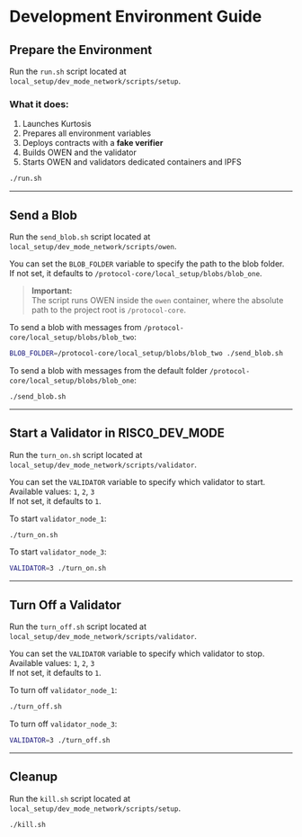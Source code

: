 # Development Environment Guide

## Prepare the Environment

Run the `run.sh` script located at `local_setup/dev_mode_network/scripts/setup`.

### What it does:

1. Launches Kurtosis
2. Prepares all environment variables
3. Deploys contracts with a **fake verifier**
4. Builds OWEN and the validator
5. Starts OWEN and validators dedicated containers and IPFS

```bash
./run.sh
```

---

## Send a Blob

Run the `send_blob.sh` script located at `local_setup/dev_mode_network/scripts/owen`.

You can set the `BLOB_FOLDER` variable to specify the path to the blob folder.  
If not set, it defaults to `/protocol-core/local_setup/blobs/blob_one`.

> **Important:**  
> The script runs OWEN inside the `owen` container, where the absolute path to the project root is `/protocol-core`.

To send a blob with messages from `/protocol-core/local_setup/blobs/blob_two`:

```bash
BLOB_FOLDER=/protocol-core/local_setup/blobs/blob_two ./send_blob.sh
```

To send a blob with messages from the default folder `/protocol-core/local_setup/blobs/blob_one`:

```bash
./send_blob.sh
```

---

## Start a Validator in RISC0_DEV_MODE

Run the `turn_on.sh` script located at `local_setup/dev_mode_network/scripts/validator`.

You can set the `VALIDATOR` variable to specify which validator to start.  
Available values: `1`, `2`, `3`  
If not set, it defaults to `1`.

To start `validator_node_1`:

```bash
./turn_on.sh
```

To start `validator_node_3`:

```bash
VALIDATOR=3 ./turn_on.sh
```

---

## Turn Off a Validator

Run the `turn_off.sh` script located at `local_setup/dev_mode_network/scripts/validator`.

You can set the `VALIDATOR` variable to specify which validator to stop.  
Available values: `1`, `2`, `3`  
If not set, it defaults to `1`.

To turn off `validator_node_1`:

```bash
./turn_off.sh
```

To turn off `validator_node_3`:

```bash
VALIDATOR=3 ./turn_off.sh
```

---

## Cleanup

Run the `kill.sh` script located at `local_setup/dev_mode_network/scripts/setup`.

```bash
./kill.sh
```
